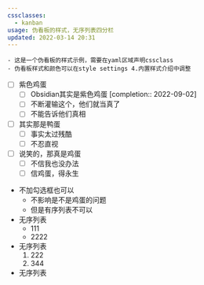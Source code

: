 ```yaml
---
cssclasses:
  - kanban
usage: 伪看板的样式，无序列表四分栏
updated: 2022-03-14 20:31
---
```

 ```ad-tip
 - 这是一个伪看板的样式示例，需要在yaml区域声明cssclass
 - 伪看板样式和颜色可以在style settings 4.内置样式介绍中调整 
```

- [ ] 紫色鸡蛋
	- [ ] Obsidian其实是紫色鸡蛋 [completion:: 2022-09-02]
	- [ ] 不断灌输这个，他们就当真了
	- [ ] 不能告诉他们真相
- [ ] 其实那是鸭蛋
	- [ ] 事实太过残酷
	- [ ] 不忍直视
- [ ] 说笑的，那真是鸡蛋
	- [ ] 不信我也没办法
	- [ ] 信鸡蛋，得永生
- 不加勾选框也可以
	- 不影响是不是鸡蛋的问题
	- 但是有序列表不可以
- 无序列表
	- 111
	- 2222
- 无序列表
	1.  222
	2. 344
- 无序列表
